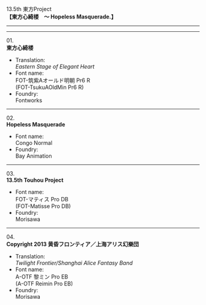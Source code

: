 13.5th 東方Project  
**【東方心綺楼　～ Hopeless Masquerade.】**

---  
---

01\.  
**東方心綺楼**
  - Translation:  
*Eastern Stage of Elegant Heart*
  - Font name:  
FOT-筑紫Aオールド明朝 Pr6 R  
(FOT-TsukuAOldMin Pr6 R)
  - Foundry:  
Fontworks

---

02\.  
**Hopeless Masquerade**
  - Font name:  
Congo Normal
  - Foundry:  
Bay Animation

---

03\.  
**13.5th Touhou Project**
  - Font name:  
FOT-マティス Pro DB  
(FOT-Matisse Pro DB)
  - Foundry:  
Morisawa

---

04\.  
**Copyright 2013 黄昏フロンティア／上海アリス幻樂団**
  - Translation:  
*Twilight Frontier/Shanghai Alice Fantasy Band*
  - Font name:  
A-OTF 黎ミン Pro EB  
(A-OTF Reimin Pro EB)
  - Foundry:  
Morisawa
